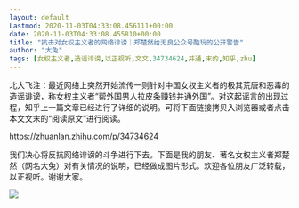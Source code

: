```yaml
---
layout: default
Lastmod: 2020-11-03T04:33:08.456111+00:00
date: 2020-11-03T04:33:08.455810+00:00
title: "抗击对女权主义者的网络诽谤｜郑楚然给无良公众号酷玩的公开警告"
author: "大兔"
tags: [女权主义者,造谣诽谤,以正视听,文文,34734624,并通,末的,知乎,zhu]
---
```


北大飞注：最近网络上突然开始流传一则针对中国女权主义者的极其荒唐和恶毒的造谣诽谤，称女权主义者“帮外国男人拉皮条赚钱并通外国”。对这起谣言的出现过程，知乎上一篇文章已经进行了详细的说明。可将下面链接拷贝入浏览器或者点击本文文末的“阅读原文”进行阅读。

https://zhuanlan.zhihu.com/p/34734624

我们决心将反抗网络诽谤的斗争进行下去。下面是我的朋友、著名女权主义者郑楚然（网名大兔）对有关情况的说明，已经做成图片形式。欢迎各位朋友广泛转载，以正视听。谢谢大家。

![](https://images.weserv.nl/?url=https%3A//mmbiz.qpic.cn/mmbiz_jpg/kbqexlSQD1PUoACUCjts7YrCXm0JlbWNX3NQgiaIialPOVueMDCOVErczb4OayLzIDv9PIQ2YJL3UBSmcYCXWDxg/640%3Fwx_fmt%3Djpeg)

